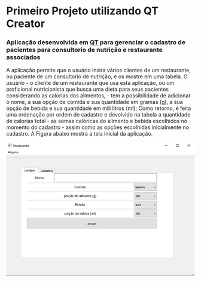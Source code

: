 
# Primeiro Projeto utilizando QT Creator
### Aplicação desenvolvida em [QT](http://www.qt.io) para gerenciar o cadastro de pacientes para consultorio de nutrição e restaurante associados

A aplicação permite que o usuário insira vários clientes de um restaurante, ou paciente de um consultorio de nutrição, e os mostre em uma tabela. O usuário - o cliente de um restaurante que usa esta aplicação, ou um proficional nutricionista que busca uma dieta para seus pacientes considerando as calorias dos alimentos, - tem a possibilidade de adicionar o nome, a sua opção de comida e sua quantidade em gramas (g), a sua opção de bebida e sua quantidade em mili litros (ml); Como retorno, é feita uma ordenação por ordem de cadastro e devolvido na tabela a quantidade de calorias total - as somas calóricas do alimento e bebida escolhidos no momento do cadastro - assim como as opções escolhidas inicialmente no cadastro. A Figura abaixo mostra a tela inicial da aplicação.

![](project_layout.jpg)
